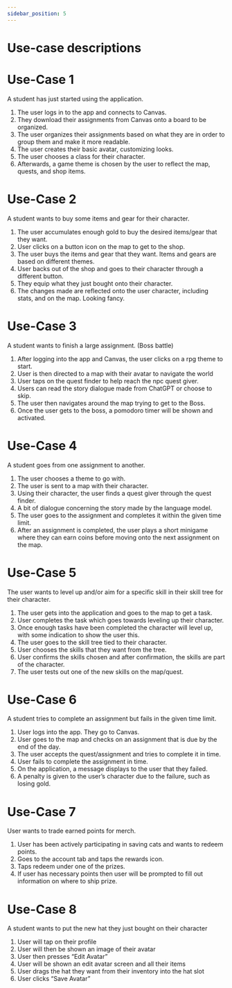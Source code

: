 ```yaml
---
sidebar_position: 5
---
```


# Use-case descriptions
# Use-Case 1
A student has just started using the application. 
1. The user logs in to the app and connects to Canvas.
2. They download their assignments from Canvas onto a board to be organized.
3. The user organizes their assignments based on what they are in order to group them and make it more readable.
4. The user creates their basic avatar, customizing looks.
5. The user chooses a class for their character.
6. Afterwards, a game theme is chosen by the user to reflect the map, quests, and shop items.


# Use-Case 2
A student wants to buy some items and gear for their character. 
1. The user accumulates enough gold to buy the desired items/gear that they want. 
2. User clicks on a button icon on the map to get to the shop.
3. The user buys the items and gear that they want. Items and gears are based on different themes. 
4. User backs out of the shop and goes to their character through a different button.
5. They equip what they just bought onto their character.
6. The changes made are reflected onto the user character, including stats, and on the map. Looking fancy.

# Use-Case 3
A student wants to finish a large assignment. (Boss battle) 
1. After logging into the app and Canvas, the user clicks on a rpg theme to start.
2. User is then directed to a map with their avatar to navigate the world 
3. User taps on the quest finder to help reach the npc quest giver.
4. Users can read the story dialogue made from ChatGPT or choose to skip.
5. The user then navigates around the map trying to get to the Boss.
6. Once the user gets to the boss, a pomodoro timer will be shown and activated.



# Use-Case 4
A student goes from one assignment to another. 
1. The user chooses a theme to go with.
2. The user is sent to a map with their character.
3. Using their character, the user finds a quest giver through the quest finder.
4. A bit of dialogue concerning the story made by the language model.
5. The user goes to the assignment and completes it within the given time limit.
6. After an assignment is completed, the user plays a short minigame where they can earn coins before moving onto the next assignment on the map.

# Use-Case 5
The user wants to level up and/or aim for a specific skill in their skill tree for their character. 
1. The user gets into the application and goes to the map to get a task.
2. User completes the task which goes towards leveling up their character.
3. Once enough tasks have been completed the character will level up, with some indication to show the user this. 
4. The user goes to the skill tree tied to their character.
5. User chooses the skills that they want from the tree.
6. User confirms the skills chosen and after confirmation, the skills are part of the character.
7. The user tests out one of the new skills on the map/quest.

# Use-Case 6
A student tries to complete an assignment but fails in the given time limit.
1. User logs into the app. They go to Canvas.
2. User goes to the map and checks on an assignment that is due by the end of the day. 
3. The user accepts the quest/assignment and tries to complete it in time. 
4. User fails to complete the assignment in time.
5. On the application, a message displays to the user that they failed.
6. A penalty is given to the user’s character due to the failure, such as losing gold.

# Use-Case 7
User wants to trade earned points for merch.
1. User has been actively participating in saving cats and wants to redeem points.
2. Goes to the account tab and taps the rewards icon.
3. Taps redeem under one of the prizes.
4. If user has necessary points then user will be prompted to fill out information on where to ship prize.

# Use-Case 8 
A student wants to put the new hat they just bought on their character
1. User will tap on their profile
2. User will then be shown an image of their avatar
3. User then presses “Edit Avatar”
4. User will be shown an edit avatar screen and all their items
5. User drags the hat they want from their inventory into the hat slot
6. User clicks “Save Avatar”


